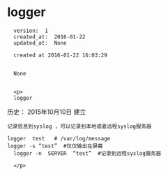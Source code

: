 
  # logger

      version:  1
      created_at:  2016-01-22
      updated_at:  None

      created at 2016-01-22 16:03:29 


      None


      <p>
      logger

历史：
2015年10月10日
建立



	记录信息到syslog ，可以记录到本地或者远程syslog服务器

	logger  test   # /var/log/message 
	logger -s “test”  #仅仅输出在屏幕
      logger -n  SERVER  “test”  #记录到远程syslog服务器
	
      </p>

  